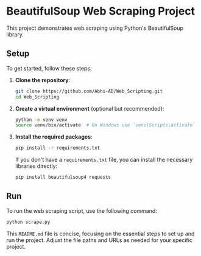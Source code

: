 # BeautifulSoup Web Scraping Project

This project demonstrates web scraping using Python's BeautifulSoup library.

## Setup

To get started, follow these steps:

1. **Clone the repository**:
    ```bash
    git clone https://github.com/Abhi-AD/Web_Scripting.git
    cd Web_Scripting
    ```

2. **Create a virtual environment** (optional but recommended):
    ```bash
    python -m venv venv
    source venv/bin/activate  # On Windows use `venv\Scripts\activate`
    ```

3. **Install the required packages**:
    ```bash
    pip install -r requirements.txt
    ```

   If you don't have a `requirements.txt` file, you can install the necessary libraries directly:
    ```bash
    pip install beautifulsoup4 requests
    ```

## Run

To run the web scraping script, use the following command:

```bash
python scrape.py
```

This `README.md` file is concise, focusing on the essential steps to set up and run the project. Adjust the file paths and URLs as needed for your specific project.
